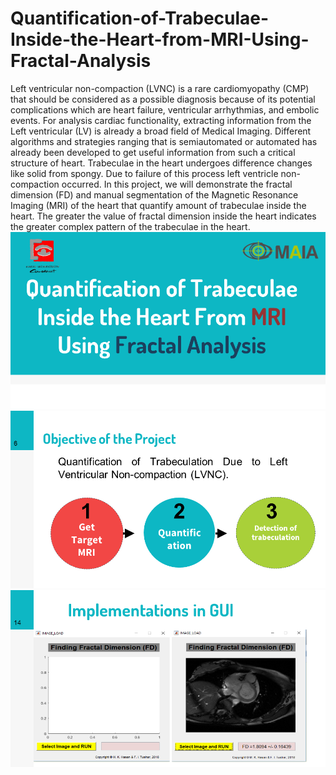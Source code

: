 # Quantification-of-Trabeculae-Inside-the-Heart-from-MRI-Using-Fractal-Analysis
Left ventricular non-compaction (LVNC) is a rare
cardiomyopathy (CMP) that should be considered as a possible
diagnosis because of its potential complications which are heart
failure, ventricular arrhythmias, and embolic events. For analysis
cardiac functionality, extracting information from the Left
ventricular (LV) is already a broad field of Medical Imaging.
Different algorithms and strategies ranging that is semiautomated or automated has already been developed to get useful
information from such a critical structure of heart. Trabeculae in
the heart undergoes difference changes like solid from spongy. Due
to failure of this process left ventricle non-compaction occurred.
In this project, we will demonstrate the fractal dimension (FD) and
manual segmentation of the Magnetic Resonance Imaging (MRI)
of the heart that quantify amount of trabeculae inside the heart.
The greater the value of fractal dimension inside the heart
indicates the greater complex pattern of the trabeculae in the
heart.
![Test Image 8](https://github.com/fitushar/Quantification-of-Trabeculae-Inside-the-Heart-from-MRI-Using-Fractal-Analysis/blob/master/Images/Slide1.PNG)
![Test Image 8](https://github.com/fitushar/Quantification-of-Trabeculae-Inside-the-Heart-from-MRI-Using-Fractal-Analysis/blob/master/Images/Slide6.PNG)
![Test Image 8](https://github.com/fitushar/Quantification-of-Trabeculae-Inside-the-Heart-from-MRI-Using-Fractal-Analysis/blob/master/Images/Slide14.PNG)

